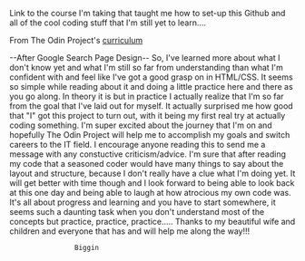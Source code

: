 Link to the course I'm taking that taught me how to set-up this Github and all of the cool coding stuff that I'm still yet to learn....

From The Odin Project's [curriculum](http://www.theodinproject.com/courses/web-development-101/lessons/html-css)

--After Google Search Page Design--
	So, I've learned more about what I don't know yet and what I'm still so far from understanding than what I'm confident with and feel like I've got a good grasp on in HTML/CSS. It seems so simple while reading about it and doing a little practice here and there as you go along. In theory it is but in practice I actually realize that I'm so far from the goal that I've laid out for myself. It actually surprised me how good that "I" got this project to turn out, with it being my first real try at actually coding something. I'm super excited about the journey that I'm on and hopefully The Odin Project will help me to accomplish my goals and switch careers to the IT field. I encourage anyone reading this to send me a message with any constuctive criticism/advice.
I'm sure that after reading my code that a seasoned coder would have many things to say about the layout and structure, because I don't really have a clue what I'm doing yet. It will get better with time though and I look forward to being able to look back at this one day and being able to laugh at how atrocious my own code was. It's all about progress and learning and you have to start somewhere, it seems such a daunting task when you don't understand most of the concepts but practice, practice, practice.....
Thanks to my beautiful wife and children and everyone that has and will help me along the way!!!

					Biggin
